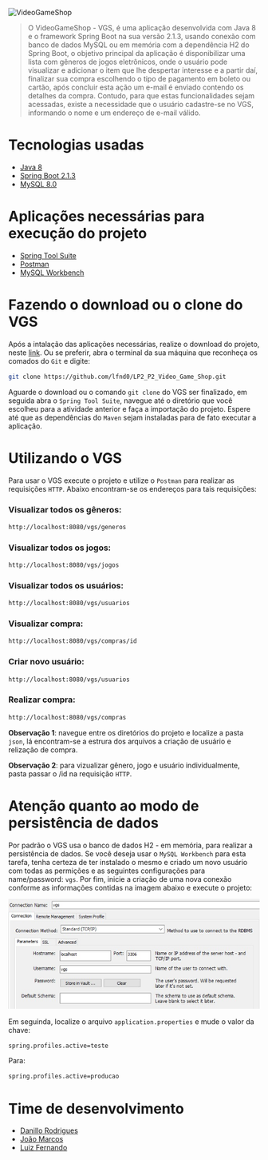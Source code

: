 ![VideoGameShop](img/vgs_icon.png)
> O VideoGameShop - VGS, é uma aplicação desenvolvida com Java 8 e o framework Spring Boot na sua versão 2.1.3, usando conexão com banco de dados MySQL ou em memória com a dependência H2 do Spring Boot, o objetivo principal da aplicação é disponibilizar uma lista com gêneros de jogos eletrônicos, onde o usuário pode visualizar e adicionar o item que lhe despertar interesse e a partir daí, finalizar sua compra escolhendo o tipo de pagamento em boleto ou cartão, após concluir esta ação um e-mail é enviado contendo os detalhes da compra. Contudo, para que estas funcionalidades sejam acessadas, existe a necessidade que o usuário cadastre-se no VGS, informando o nome e um endereço de e-mail válido.

# Tecnologias usadas
  * [Java 8](https://www.java.com/pt_BR/download/)
  * [Spring Boot 2.1.3](https://spring.io/projects/spring-boot)
  * [MySQL 8.0](https://dev.mysql.com/)

# Aplicações necessárias para execução do projeto
  * [Spring Tool Suite](https://spring.io/tools3/sts/all)
  * [Postman](https://www.getpostman.com/downloads/)
  * [MySQL Workbench](https://dev.mysql.com/downloads/workbench/)

# Fazendo o download ou o clone do VGS

Após a intalação das aplicações necessárias, realize o download do projeto, neste [link](https://github.com/lfnd0/LP2_P2_Video_Game_Shop/archive/master.zip). Ou se preferir, abra o terminal da sua máquina que reconheça os comados do `Git` e digite:

```sh
git clone https://github.com/lfnd0/LP2_P2_Video_Game_Shop.git
```

Aguarde o download ou o comando `git clone` do VGS ser finalizado, em seguida abra o `Spring Tool Suite`, navegue até o diretório que você escolheu para a atividade anterior e faça a importação do projeto. Espere até que as dependências do `Maven` sejam instaladas para de fato executar a aplicação.

# Utilizando o VGS

Para usar o VGS execute o projeto e utilize o `Postman` para realizar as requisições `HTTP`. Abaixo encontram-se os endereços para tais requisições:

### Visualizar todos os gêneros:
```sh
http://localhost:8080/vgs/generos
```
### Visualizar todos os jogos:
```sh
http://localhost:8080/vgs/jogos
```
### Visualizar todos os usuários:
```sh
http://localhost:8080/vgs/usuarios
```
### Visualizar compra:
```sh
http://localhost:8080/vgs/compras/id
```
### Criar novo usuário:
```sh
http://localhost:8080/vgs/usuarios
```
### Realizar compra:
```sh
http://localhost:8080/vgs/compras
```

**Observação 1**: navegue entre os diretórios do projeto e localize a pasta `json`, lá encontram-se a estrura dos arquivos a criação de usuário e relização de compra.

**Observação 2**: para vizualizar gênero, jogo e usuário individualmente, pasta passar o /id na requisição `HTTP`.

# Atenção quanto ao modo de persistência de dados

Por padrão o VGS usa o banco de dados H2 - em memória, para realizar a persistência de dados. Se você deseja usar o `MySQL Workbench` para esta tarefa, tenha certeza de ter instalado o mesmo e criado um novo usuário com todas as permições e as seguintes configurações para name/password: `vgs`. Por fim, inicie a criação de uma nova conexão conforme as informações contidas na imagem abaixo e execute o projeto:

![config](img/config.jpg)

Em seguinda, localize o arquivo `application.properties` e mude o valor da chave:

```sh
spring.profiles.active=teste
```
Para:

```sh
spring.profiles.active=producao
```
# Time de desenvolvimento

  * [Danillo Rodrigues](https://github.com/danilo100kl)
  * [João Marcos](https://github.com/JoaoMarcoss)
  * [Luiz Fernando](https://github.com/lfnd0)